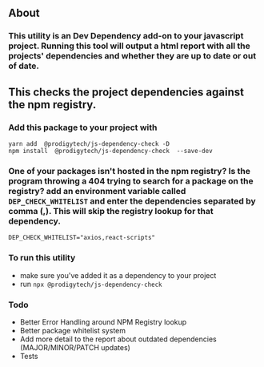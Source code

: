 ## About 

### This utility is an Dev Dependency add-on to your javascript project. Running this tool will output a html report with all the projects' dependencies and whether they are up to date or out of date. 

## This checks the project dependencies against the npm registry. 

### Add this package to your project with 

`yarn add  @prodigytech/js-dependency-check -D`
<br />
`npm install  @prodigytech/js-dependency-check  --save-dev`

### One of your packages isn't hosted in the npm registry? Is the program throwing a 404 trying to search for a package on the registry? add an environment variable called `DEP_CHECK_WHITELIST` and enter the dependencies separated by comma (,). This will skip the registry lookup for that dependency. 

`DEP_CHECK_WHITELIST="axios,react-scripts"`

### To run this utility 
- make sure you've added it as a dependency to your project
- run `npx @prodigytech/js-dependency-check`


### Todo
- Better Error Handling around NPM Registry lookup
- Better package whitelist system
- Add more detail to the report about outdated dependencies (MAJOR/MINOR/PATCH updates)
- Tests 